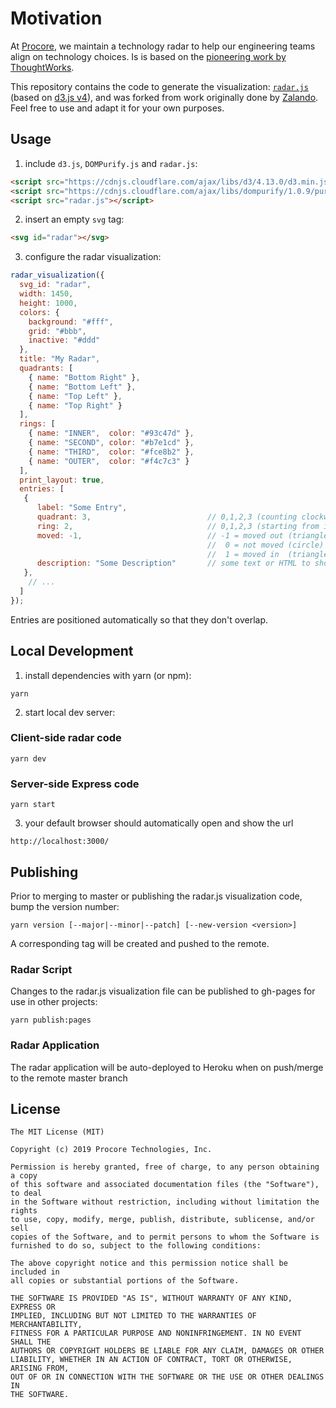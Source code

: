 # Motivation

At [Procore](http://procore.com), we maintain a technology radar to help our engineering teams
align on technology choices. Is is based on the [pioneering work
by ThoughtWorks](https://www.thoughtworks.com/radar).

This repository contains the code to generate the visualization:
[`radar.js`](/docs/radar.js) (based on [d3.js v4](https://d3js.org)), and was forked from work originally done by [Zalando](https://github.com/zalando/tech-radar).
Feel free to use and adapt it for your own purposes.

## Usage

1. include `d3.js`, `DOMPurify.js` and `radar.js`:

```html
<script src="https://cdnjs.cloudflare.com/ajax/libs/d3/4.13.0/d3.min.js"></script>
<script src="https://cdnjs.cloudflare.com/ajax/libs/dompurify/1.0.9/purify.min.js"></script>
<script src="radar.js"></script>
```

2. insert an empty `svg` tag:

```html
<svg id="radar"></svg>
```

3. configure the radar visualization:

```js
radar_visualization({
  svg_id: "radar",
  width: 1450,
  height: 1000,
  colors: {
    background: "#fff",
    grid: "#bbb",
    inactive: "#ddd"
  },
  title: "My Radar",
  quadrants: [
    { name: "Bottom Right" },
    { name: "Bottom Left" },
    { name: "Top Left" },
    { name: "Top Right" }
  ],
  rings: [
    { name: "INNER",  color: "#93c47d" },
    { name: "SECOND", color: "#b7e1cd" },
    { name: "THIRD",  color: "#fce8b2" },
    { name: "OUTER",  color: "#f4c7c3" }
  ],
  print_layout: true,
  entries: [
   {
      label: "Some Entry",
      quadrant: 3,                          // 0,1,2,3 (counting clockwise, starting from bottom right)
      ring: 2,                              // 0,1,2,3 (starting from inside)
      moved: -1,                            // -1 = moved out (triangle pointing down)
                                            //  0 = not moved (circle)
                                            //  1 = moved in  (triangle pointing up)
      description: "Some Description"       // some text or HTML to show when a legend item is clicked
   },
    // ...
  ]
});
```

Entries are positioned automatically so that they don't overlap.

## Local Development

1. install dependencies with yarn (or npm):

```
yarn
```

2. start local dev server:

### Client-side radar code
```
yarn dev
```

### Server-side Express code
```
yarn start
```
3. your default browser should automatically open and show the url

```
http://localhost:3000/
```

## Publishing

Prior to merging to master or publishing the radar.js visualization code, bump the version number:

```
yarn version [--major|--minor|--patch] [--new-version <version>]
```

A corresponding tag will be created and pushed to the remote.

### Radar Script
Changes to the radar.js visualization file can be published to gh-pages for use in other projects:
```
yarn publish:pages
```

### Radar Application
The radar application will be auto-deployed to Heroku when on push/merge to the remote master branch

## License

```
The MIT License (MIT)

Copyright (c) 2019 Procore Technologies, Inc.

Permission is hereby granted, free of charge, to any person obtaining a copy
of this software and associated documentation files (the "Software"), to deal
in the Software without restriction, including without limitation the rights
to use, copy, modify, merge, publish, distribute, sublicense, and/or sell
copies of the Software, and to permit persons to whom the Software is
furnished to do so, subject to the following conditions:

The above copyright notice and this permission notice shall be included in
all copies or substantial portions of the Software.

THE SOFTWARE IS PROVIDED "AS IS", WITHOUT WARRANTY OF ANY KIND, EXPRESS OR
IMPLIED, INCLUDING BUT NOT LIMITED TO THE WARRANTIES OF MERCHANTABILITY,
FITNESS FOR A PARTICULAR PURPOSE AND NONINFRINGEMENT. IN NO EVENT SHALL THE
AUTHORS OR COPYRIGHT HOLDERS BE LIABLE FOR ANY CLAIM, DAMAGES OR OTHER
LIABILITY, WHETHER IN AN ACTION OF CONTRACT, TORT OR OTHERWISE, ARISING FROM,
OUT OF OR IN CONNECTION WITH THE SOFTWARE OR THE USE OR OTHER DEALINGS IN
THE SOFTWARE.
```
